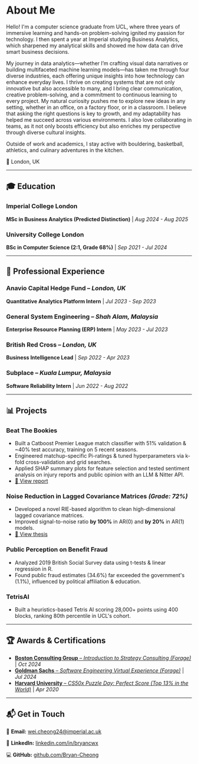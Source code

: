 # About Me
Hello! I'm a computer science graduate from UCL, where three years of immersive learning and hands-on problem-solving ignited my passion for technology. I then spent a year at Imperial studying Business Analytics, which sharpened my analytical skills and showed me how data can drive smart business decisions.

My journey in data analytics—whether I’m crafting visual data narratives or building multifaceted machine learning models—has taken me through four diverse industries, each offering unique insights into how technology can enhance everyday lives. I thrive on creating systems that are not only innovative but also accessible to many, and I bring clear communication, creative problem-solving, and a commitment to continuous learning to every project. My natural curiosity pushes me to explore new ideas in any setting, whether in an office, on a factory floor, or in a classroom. I believe that asking the right questions is key to growth, and my adaptability has helped me succeed across various environments. I also love collaborating in teams, as it not only boosts efficiency but also enriches my perspective through diverse cultural insights.

Outside of work and academics, I stay active with bouldering, basketball, athletics, and culinary adventures in the kitchen.

📍 London, UK  

---

## 🎓 Education  

### Imperial College London  
**MSc in Business Analytics (Predicted Distinction)** | *Aug 2024 - Aug 2025*

### University College London  
**BSc in Computer Science (2:1, Grade 68%)** | *Sep 2021 - Jul 2024*

---

## 💼 Professional Experience

### **Anavio Capital Hedge Fund** – *London, UK*
**Quantitative Analytics Platform Intern** | *Jul 2023 - Sep 2023*

### **General System Engineering** – *Shah Alam, Malaysia*
**Enterprise Resource Planning (ERP) Intern** | *May 2023 - Jul 2023*

### **British Red Cross** – *London, UK*  
**Business Intelligence Lead** | *Sep 2022 - Apr 2023*

### **Subplace** – *Kuala Lumpur, Malaysia*
**Software Reliability Intern** | *Jun 2022 - Aug 2022*

---

## 📊 Projects

### **Beat The Bookies**
- Built a Catboost Premier League match classifier with 51% validation & ~40% test accuracy, training on 5 recent seasons.
- Engineered matchup-specific Pi-ratings & tuned hyperparameters via k-fold cross-validation and grid searches.
- Applied SHAP summary plots for feature selection and tested sentiment analysis on injury reports and public opinion with an LLM & Nitter API.
- [📄 View report](assets/beat-the-bookie.pdf)

### **Noise Reduction in Lagged Covariance Matrices** *(Grade: 72%)*  
- Developed a novel RIE-based algorithm to clean high-dimensional lagged covariance matrices.
- Improved signal-to-noise ratio **by 100%** in AR(0) and **by 20%** in AR(1) models.
- [📄 View thesis](assets/rie.pdf)

### **Public Perception on Benefit Fraud**  
- Analyzed 2019 British Social Survey data using t-tests & linear regression in R.  
- Found public fraud estimates (34.6%) far exceeded the government's (1.1%), influenced by political affiliation & education.

### **TetrisAI**  
- Built a heuristics-based Tetris AI scoring 28,000+ points using 400 blocks, ranking 80th percentile in UCL's cohort.  

---

## 🏆 Awards & Certifications  

- [**Boston Consulting Group** – *Introduction to Strategy Consulting (Forage)*](https://forage-uploads-prod.s3.amazonaws.com/completion-certificates/BCG%20/4Rfzeut8gXmNwfxXv_BCG%20_C5q4FqJoRXFbLPt8v_1729221121436_completion_certificate.pdf) | *Oct 2024*
- [**Goldman Sachs** – *Software Engineering Virtual Experience (Forage)*](https://forage-uploads-prod.s3.amazonaws.com/completion-certificates/Goldman%20Sachs/NPdeQ43o8P9HJmJzg_Goldman%20Sachs_C5q4FqJoRXFbLPt8v_1720563422982_completion_certificate.pdf) | *Jul 2024*  
- [**Harvard University** – *CS50x Puzzle Day: Perfect Score (Top 13% in the World)*](https://certificates.cs50.io/0cafaf82-2879-4d31-afe4-80092d217eb3.pdf?size=letter) | *Apr 2020*  

---

## 📬 Get in Touch  

📧 **Email:** [wei.cheong24@imperial.ac.uk](mailto:wei.cheong24@imperial.ac.uk)

🔗 **LinkedIn:** [linkedin.com/in/bryancwx](https://linkedin.com/in/bryancwx)

💻 **GitHub:** [github.com/Bryan-Cheong](https://github.com/Bryan-Cheong)
